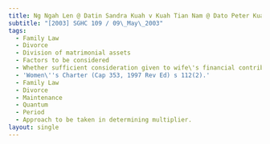 ```yaml
---
title: Ng Ngah Len @ Datin Sandra Kuah v Kuah Tian Nam @ Dato Peter Kuah
subtitle: "[2003] SGHC 109 / 09\_May\_2003"
tags:
  - Family Law
  - Divorce
  - Division of matrimonial assets
  - Factors to be considered
  - Whether sufficient consideration given to wife\'s financial contribution
  - 'Women\''s Charter (Cap 353, 1997 Rev Ed) s 112(2).'
  - Family Law
  - Divorce
  - Maintenance
  - Quantum
  - Period
  - Approach to be taken in determining multiplier.
layout: single
---
```


